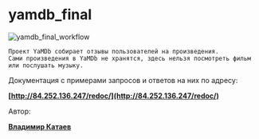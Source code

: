# yamdb_final


![yamdb_final_workflow](https://github.com/vladkataev/yamdb_final/actions/workflows/yamdb_workflow/badge.svg?event=push)

```
Проект YaMDb собирает отзывы пользователей на произведения.
Сами произведения в YaMDb не хранятся, здесь нельзя посмотреть фильм или послушать музыку.
```

Документация с примерами запросов и ответов на них по адресу:

**[http://84.252.136.247/redoc/](http://84.252.136.247/redoc/)**

Автор:

**[Владимир Катаев](https://github.com/vladkataev)**
